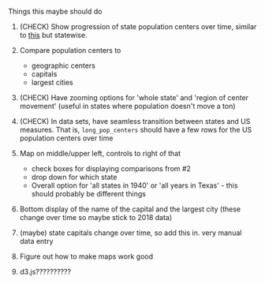 Things this maybe should do

1. (CHECK) Show progression of state population centers over time, similar to [this](https://www2.census.gov/geo/pdfs/reference/cenpop2010/centerpop_mean2010.pdf) but statewise.

2. Compare population centers to
    + geographic centers
    + capitals
    + largest cities

3. (CHECK) Have zooming options for 'whole state' and 'region of center movement' (useful in states where population doesn't move a ton)

4. (CHECK) In data sets, have seamless transition between states and US measures. That is, `long_pop_centers` should have a few rows for the US population centers over time

5. Map on middle/upper left, controls to right of that
    + check boxes for displaying comparisons from #2
    + drop down for which state
    + Overall option for 'all states in 1940' or 'all years in Texas' - this should probably be different things

6. Bottom display of the name of the capital and the largest city (these change over time so maybe stick to 2018 data)

7. (maybe) state capitals change over time, so add this in. very manual data entry

8. Figure out how to make maps work good

9. d3.js??????????
